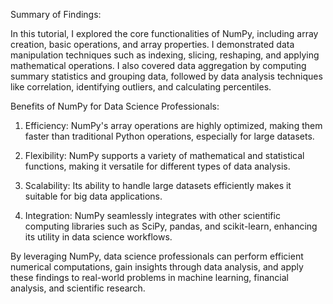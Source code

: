 Summary of Findings:

In this tutorial, I explored the core functionalities of NumPy, including array creation, basic operations, and array properties. I demonstrated data manipulation techniques such as indexing, slicing, reshaping, and applying mathematical operations. I also covered data aggregation by computing summary statistics and grouping data, followed by data analysis techniques like correlation, identifying outliers, and calculating percentiles.

Benefits of NumPy for Data Science Professionals:

1. Efficiency: NumPy's array operations are highly optimized, making them faster than traditional Python operations, especially for large datasets.

2. Flexibility: NumPy supports a variety of mathematical and statistical functions, making it versatile for different types of data analysis.

3. Scalability: Its ability to handle large datasets efficiently makes it suitable for big data applications.

4. Integration: NumPy seamlessly integrates with other scientific computing libraries such as SciPy, pandas, and scikit-learn, enhancing its utility in data science workflows.

By leveraging NumPy, data science professionals can perform efficient numerical computations, gain insights through data analysis, and apply these findings to real-world problems in machine learning, financial analysis, and scientific research.
